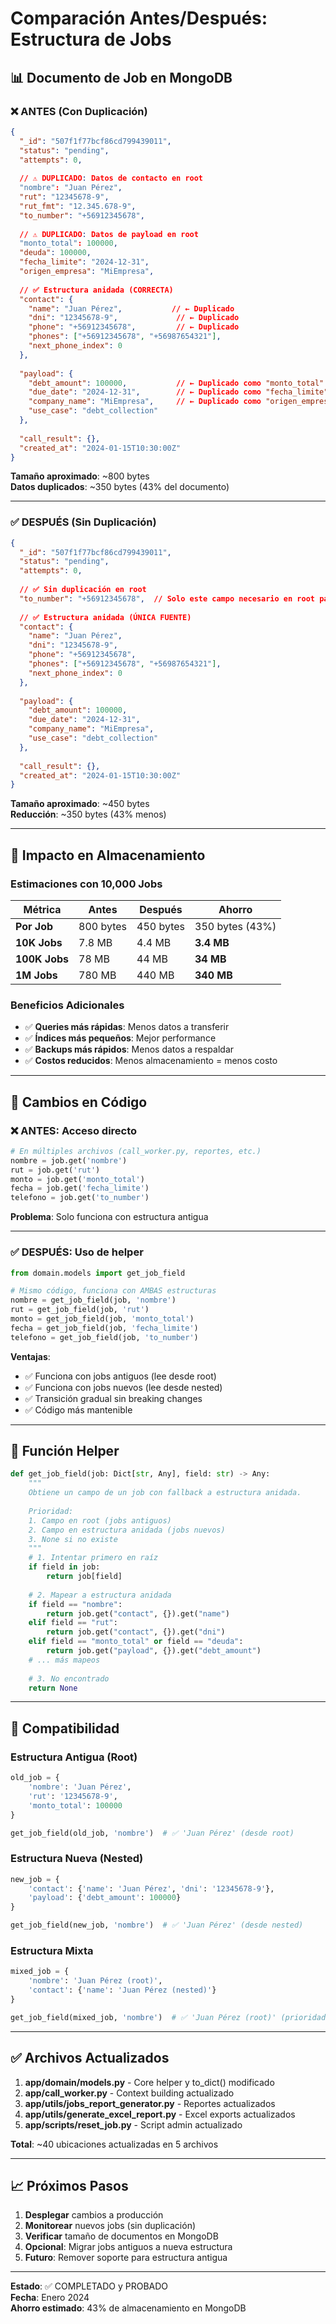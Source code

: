 # Comparación Antes/Después: Estructura de Jobs

## 📊 Documento de Job en MongoDB

### ❌ ANTES (Con Duplicación)

```json
{
  "_id": "507f1f77bcf86cd799439011",
  "status": "pending",
  "attempts": 0,
  
  // ⚠️ DUPLICADO: Datos de contacto en root
  "nombre": "Juan Pérez",
  "rut": "12345678-9",
  "rut_fmt": "12.345.678-9",
  "to_number": "+56912345678",
  
  // ⚠️ DUPLICADO: Datos de payload en root
  "monto_total": 100000,
  "deuda": 100000,
  "fecha_limite": "2024-12-31",
  "origen_empresa": "MiEmpresa",
  
  // ✅ Estructura anidada (CORRECTA)
  "contact": {
    "name": "Juan Pérez",           // ← Duplicado
    "dni": "12345678-9",             // ← Duplicado
    "phone": "+56912345678",         // ← Duplicado
    "phones": ["+56912345678", "+56987654321"],
    "next_phone_index": 0
  },
  
  "payload": {
    "debt_amount": 100000,           // ← Duplicado como "monto_total"
    "due_date": "2024-12-31",        // ← Duplicado como "fecha_limite"
    "company_name": "MiEmpresa",     // ← Duplicado como "origen_empresa"
    "use_case": "debt_collection"
  },
  
  "call_result": {},
  "created_at": "2024-01-15T10:30:00Z"
}
```

**Tamaño aproximado**: ~800 bytes  
**Datos duplicados**: ~350 bytes (43% del documento)

---

### ✅ DESPUÉS (Sin Duplicación)

```json
{
  "_id": "507f1f77bcf86cd799439011",
  "status": "pending",
  "attempts": 0,
  
  // ✅ Sin duplicación en root
  "to_number": "+56912345678",  // Solo este campo necesario en root para routing
  
  // ✅ Estructura anidada (ÚNICA FUENTE)
  "contact": {
    "name": "Juan Pérez",
    "dni": "12345678-9",
    "phone": "+56912345678",
    "phones": ["+56912345678", "+56987654321"],
    "next_phone_index": 0
  },
  
  "payload": {
    "debt_amount": 100000,
    "due_date": "2024-12-31",
    "company_name": "MiEmpresa",
    "use_case": "debt_collection"
  },
  
  "call_result": {},
  "created_at": "2024-01-15T10:30:00Z"
}
```

**Tamaño aproximado**: ~450 bytes  
**Reducción**: ~350 bytes (43% menos)

---

## 💾 Impacto en Almacenamiento

### Estimaciones con 10,000 Jobs

| Métrica | Antes | Después | Ahorro |
|---------|-------|---------|--------|
| **Por Job** | 800 bytes | 450 bytes | 350 bytes (43%) |
| **10K Jobs** | 7.8 MB | 4.4 MB | **3.4 MB** |
| **100K Jobs** | 78 MB | 44 MB | **34 MB** |
| **1M Jobs** | 780 MB | 440 MB | **340 MB** |

### Beneficios Adicionales
- ✅ **Queries más rápidas**: Menos datos a transferir
- ✅ **Índices más pequeños**: Mejor performance
- ✅ **Backups más rápidos**: Menos datos a respaldar
- ✅ **Costos reducidos**: Menos almacenamiento = menos costo

---

## 🔄 Cambios en Código

### ❌ ANTES: Acceso directo

```python
# En múltiples archivos (call_worker.py, reportes, etc.)
nombre = job.get('nombre')
rut = job.get('rut')
monto = job.get('monto_total')
fecha = job.get('fecha_limite')
telefono = job.get('to_number')
```

**Problema**: Solo funciona con estructura antigua

---

### ✅ DESPUÉS: Uso de helper

```python
from domain.models import get_job_field

# Mismo código, funciona con AMBAS estructuras
nombre = get_job_field(job, 'nombre')
rut = get_job_field(job, 'rut')
monto = get_job_field(job, 'monto_total')
fecha = get_job_field(job, 'fecha_limite')
telefono = get_job_field(job, 'to_number')
```

**Ventajas**:
- ✅ Funciona con jobs antiguos (lee desde root)
- ✅ Funciona con jobs nuevos (lee desde nested)
- ✅ Transición gradual sin breaking changes
- ✅ Código más mantenible

---

## 📝 Función Helper

```python
def get_job_field(job: Dict[str, Any], field: str) -> Any:
    """
    Obtiene un campo de un job con fallback a estructura anidada.
    
    Prioridad:
    1. Campo en root (jobs antiguos)
    2. Campo en estructura anidada (jobs nuevos)
    3. None si no existe
    """
    # 1. Intentar primero en raíz
    if field in job:
        return job[field]
    
    # 2. Mapear a estructura anidada
    if field == "nombre":
        return job.get("contact", {}).get("name")
    elif field == "rut":
        return job.get("contact", {}).get("dni")
    elif field == "monto_total" or field == "deuda":
        return job.get("payload", {}).get("debt_amount")
    # ... más mapeos
    
    # 3. No encontrado
    return None
```

---

## 🧪 Compatibilidad

### Estructura Antigua (Root)
```python
old_job = {
    'nombre': 'Juan Pérez',
    'rut': '12345678-9',
    'monto_total': 100000
}

get_job_field(old_job, 'nombre')  # ✅ 'Juan Pérez' (desde root)
```

### Estructura Nueva (Nested)
```python
new_job = {
    'contact': {'name': 'Juan Pérez', 'dni': '12345678-9'},
    'payload': {'debt_amount': 100000}
}

get_job_field(new_job, 'nombre')  # ✅ 'Juan Pérez' (desde nested)
```

### Estructura Mixta
```python
mixed_job = {
    'nombre': 'Juan Pérez (root)',
    'contact': {'name': 'Juan Pérez (nested)'}
}

get_job_field(mixed_job, 'nombre')  # ✅ 'Juan Pérez (root)' (prioridad a root)
```

---

## ✅ Archivos Actualizados

1. **app/domain/models.py** - Core helper y to_dict() modificado
2. **app/call_worker.py** - Context building actualizado
3. **app/utils/jobs_report_generator.py** - Reportes actualizados
4. **app/utils/generate_excel_report.py** - Excel exports actualizados
5. **app/scripts/reset_job.py** - Script admin actualizado

**Total**: ~40 ubicaciones actualizadas en 5 archivos

---

## 📈 Próximos Pasos

1. **Desplegar** cambios a producción
2. **Monitorear** nuevos jobs (sin duplicación)
3. **Verificar** tamaño de documentos en MongoDB
4. **Opcional**: Migrar jobs antiguos a nueva estructura
5. **Futuro**: Remover soporte para estructura antigua

---

**Estado**: ✅ COMPLETADO y PROBADO  
**Fecha**: Enero 2024  
**Ahorro estimado**: 43% de almacenamiento en MongoDB
